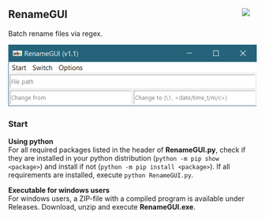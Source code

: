 
## RenameGUI <img src="RenameGUI.ico" width=30 align="right">

Batch rename files via regex.

<img src="readme_images/GUI.png">

### Start

**Using python**  
For all required packages listed in the header of **RenameGUI.py**, check if they are installed in your python distribution (`python -m pip show <package>`) and install if not (`python -m pip install <package>`). If all requirements are installed, execute `python RenameGUI.py`. 

**Executable for windows users**  
For windows users, a ZIP-file with a compiled program is available under Releases. Download, unzip and execute **RenameGUI.exe**.

